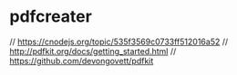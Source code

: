 # pdfcreater

// https://cnodejs.org/topic/535f3569c0733ff512016a52
// http://pdfkit.org/docs/getting_started.html
// https://github.com/devongovett/pdfkit
